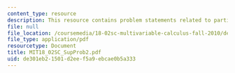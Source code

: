 ```yaml
---
content_type: resource
description: This resource contains problem statements related to partial differentiation.
file: null
file_location: /coursemedia/18-02sc-multivariable-calculus-fall-2010/de301eb21501d2eef5a9ebcae0b5a333_MIT18_02SC_SupProb2.pdf
file_type: application/pdf
resourcetype: Document
title: MIT18_02SC_SupProb2.pdf
uid: de301eb2-1501-d2ee-f5a9-ebcae0b5a333
---
```

